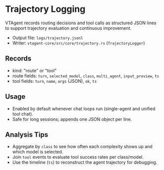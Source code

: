 # Trajectory Logging

VTAgent records routing decisions and tool calls as structured JSON lines to support trajectory evaluation and continuous improvement.

- Output file: `logs/trajectory.jsonl`
- Writer: `vtagent-core/src/core/trajectory.rs` (`TrajectoryLogger`)

## Records

- kind: "route" or "tool"
- route fields: `turn`, `selected_model`, `class`, `multi_agent`, `input_preview`, `ts`
- tool fields: `turn`, `name`, `args` (JSON), `ok`, `ts`

## Usage

- Enabled by default whenever chat loops run (single-agent and unified tool chat).
- Safe for long sessions; appends one JSON object per line.

## Analysis Tips

- Aggregate by `class` to see how often each complexity shows up and which model is selected.
- Join `tool` events to evaluate tool success rates per class/model.
- Use the timeline (`ts`) to reconstruct the agent trajectory for debugging.

